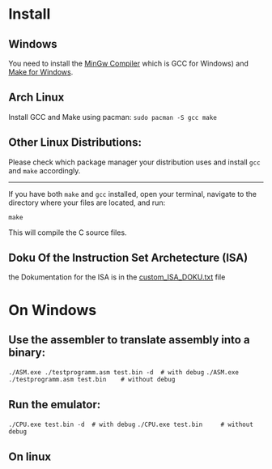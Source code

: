 # Install
## Windows
You need to install the [MinGw Compiler](https://www.mingw-w64.org/) which is GCC for Windows) and [Make for Windows](https://gnuwin32.sourceforge.net/packages/make.htm).

## Arch Linux
Install GCC and Make using pacman:
`sudo pacman -S gcc make`

## Other Linux Distributions:
Please check which package manager your distribution uses and install `gcc` and `make` accordingly.


------------------------------

If you have both `make` and `gcc` installed, open your terminal, navigate to the directory where your files are located, and run:

`make`

This will compile the C source files.

## Doku Of the Instruction Set Archetecture (ISA)
the Dokumentation for the ISA is in the [custom_ISA_DOKU.txt](custom_ISA_DOKU.txt) file

# On Windows
## Use the assembler to translate assembly into a binary:
`./ASM.exe ./testprogramm.asm test.bin -d  # with debug`
`./ASM.exe ./testprogramm.asm test.bin    # without debug`

## Run the emulator:
`./CPU.exe test.bin -d  # with debug`
`./CPU.exe test.bin     # without debug`


## On linux
